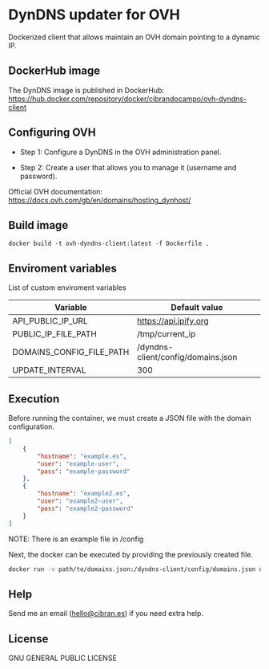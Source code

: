 # DynDNS updater for OVH

Dockerized client that allows maintain an OVH domain pointing to a dynamic IP.

## DockerHub image

The DynDNS image is published in DockerHub: https://hub.docker.com/repository/docker/cibrandocampo/ovh-dyndns-client

## Configuring OVH

- Step 1: Configure a DynDNS in the OVH administration panel.

- Step 2: Create a user that allows you to manage it (username and password).

Official OVH documentation: https://docs.ovh.com/gb/en/domains/hosting_dynhost/

## Build image

`docker build -t ovh-dyndns-client:latest -f Dockerfile .`


## Enviroment variables

List of custom enviroment variables

| Variable | Default value |
| ------ | ------ |
| API_PUBLIC_IP_URL | https://api.ipify.org |
| PUBLIC_IP_FILE_PATH | /tmp/current_ip |
| DOMAINS_CONFIG_FILE_PATH | /dyndns-client/config/domains.json |
| UPDATE_INTERVAL | 300 |


## Execution
Before running the container, we must create a JSON file with the domain configuration.

```json
[
    {
        "hostname": "example.es",
        "user": "example-user",
        "pass": "example-password"
    },
    {
        "hostname": "example2.es",
        "user": "example2-user",
        "pass": "example2-password"
    }
]
```
NOTE: There is an example file in /config

Next, the docker can be executed by providing the previously created file.

```sh
docker run -v path/to/domains.json:/dyndns-client/config/domains.json docker push cibrandocampo/ovh-dyndns-client:1.0.0
```

## Help

Send me an email (hello@cibran.es) if you need extra help.

## License

GNU GENERAL PUBLIC LICENSE